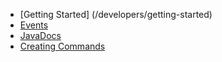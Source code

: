 * [Getting Started] (/developers/getting-started) 
* [Events](/developers/events)
* [JavaDocs](http://javadocs.andrei1058.com/BedWars1058/)
* [Creating Commands](/developers/commands)